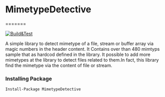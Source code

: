 # MimetypeDetective
=======

[![Build&Test](https://github.com/20Devs/MimetypeDetective/actions/workflows/ci.yml/badge.svg)](https://github.com/20Devs/MimetypeDetective/actions/workflows/ci.yml)

A simple library to detect mimetype of a file, stream or buffer array via magic numbers in the header content. It Contains over than 480 mimtyps sample that  as hardcod defined  in the library.
It possible to add more mimetypes at the library to detect files related to them.In fact, this  library find the mimetype via the content of file or stream.

### Installing Package
    Install-Package MimetypeDetective
